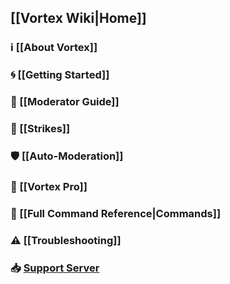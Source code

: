 ## [[Vortex Wiki|Home]]

### ℹ [[About Vortex]]

### 🌀 [[Getting Started]]

### 🔨 [[Moderator Guide]]

### 🚩 [[Strikes]]

### 🛡 [[Auto-Moderation]]

### 🌟 [[Vortex Pro]]

### 📜 [[Full Command Reference|Commands]]

### ⚠ [[Troubleshooting]]

### 📥 [Support Server](https://discord.gg/0p9LSGoRLu6Pet0k)